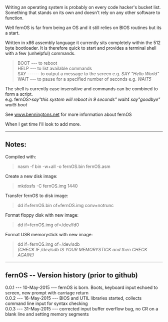 Writing an operating system is probably on every code hacker's bucket list.
Something that stands on its own and doesn't rely on any other software to function.

Well fernOS is far from being an OS and it still relies on BIOS routines but its a start.

Written in x86 assembly language it currently sits completely within the 512 byte bootloader.
It is therefore quick to start and provides a terminal shell with a few (unhelpful) commands.
>    BOOT --- to reboot  
    HELP --- to list available commands  
    SAY ------ to output a message to the screen e.g. <em>SAY "Hello World"</em>  
    WAIT --- to pause for a specified number of seconds e.g. <em>WAIT5</em>

The shell is currently case insensitive and commands can be combined to form a script.  
e.g. fernOS><em>say"this system will reboot in 9 seconds" wait4 say"goodbye" wait5  boot</em>

See www.benningtons.net for more information about fernOS

When I get time I'll look to add more.

---
**Notes:**
---
Compiled with:
> nasm -f bin -w+all -o fernOS.bin fernOS.asm

Create a new disk image:
>mkdosfs -C fernOS.img 1440

Transfer fernOS to disk image:
>dd if=fernOS.bin of=fernOS.img conv=notrunc

Format floppy disk with new image:
>dd if=fernOS.img of=/dev/fd0

Format USB memorystick with new image:
>dd if=fernOS.img of=/dev/sdb  
*(CHECK IF /dev/sdb IS YOUR MEMORYSTICK and then CHECK AGAIN!)*

---
**fernOS -- Version history (prior to github)**
---
0.0.1 --- 10-May-2015 --- fernOS is born. Boots, keyboard input echoed to screen, new prompt with carriage return  
0.0.2 --- 16-May-2015 --- BIOS and UTIL libraries started, collects command line input for syntax checking  
0.0.3 --- 31-May-2015 --- corrected input buffer overflow bug, no CR on a blank line and setting memory segments
